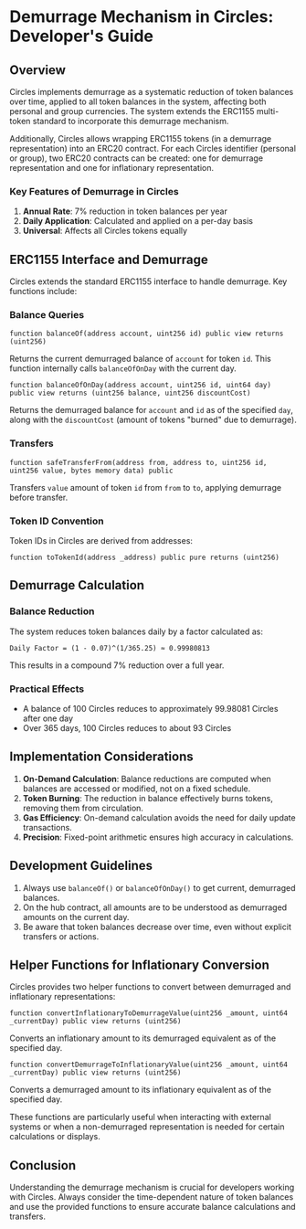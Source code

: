 # Demurrage Mechanism in Circles: Developer's Guide

## Overview

Circles implements demurrage as a systematic reduction of token balances over time, applied to all token balances in the system, affecting both personal and group currencies. The system extends the ERC1155 multi-token standard to incorporate this demurrage mechanism.

Additionally, Circles allows wrapping ERC1155 tokens (in a demurrage representation) into an ERC20 contract. For each Circles identifier (personal or group), two ERC20 contracts can be created: one for demurrage representation and one for inflationary representation.

### Key Features of Demurrage in Circles

1. **Annual Rate**: 7% reduction in token balances per year
2. **Daily Application**: Calculated and applied on a per-day basis
3. **Universal**: Affects all Circles tokens equally

## ERC1155 Interface and Demurrage

Circles extends the standard ERC1155 interface to handle demurrage. Key functions include:

### Balance Queries

```solidity
function balanceOf(address account, uint256 id) public view returns (uint256)
```
Returns the current demurraged balance of `account` for token `id`. This function internally calls `balanceOfOnDay` with the current day.

```solidity
function balanceOfOnDay(address account, uint256 id, uint64 day) public view returns (uint256 balance, uint256 discountCost)
```
Returns the demurraged balance for `account` and `id` as of the specified `day`, along with the `discountCost` (amount of tokens "burned" due to demurrage).

### Transfers

```solidity
function safeTransferFrom(address from, address to, uint256 id, uint256 value, bytes memory data) public
```
Transfers `value` amount of token `id` from `from` to `to`, applying demurrage before transfer.

### Token ID Convention

Token IDs in Circles are derived from addresses:
```solidity
function toTokenId(address _address) public pure returns (uint256)
```

## Demurrage Calculation

### Balance Reduction

The system reduces token balances daily by a factor calculated as:
```
Daily Factor = (1 - 0.07)^(1/365.25) ≈ 0.99980813
```
This results in a compound 7% reduction over a full year.

### Practical Effects

- A balance of 100 Circles reduces to approximately 99.98081 Circles after one day
- Over 365 days, 100 Circles reduces to about 93 Circles

## Implementation Considerations

1. **On-Demand Calculation**: Balance reductions are computed when balances are accessed or modified, not on a fixed schedule.
2. **Token Burning**: The reduction in balance effectively burns tokens, removing them from circulation.
3. **Gas Efficiency**: On-demand calculation avoids the need for daily update transactions.
4. **Precision**: Fixed-point arithmetic ensures high accuracy in calculations.

## Development Guidelines

1. Always use `balanceOf()` or `balanceOfOnDay()` to get current, demurraged balances.
2. On the hub contract, all amounts are to be understood as demurraged amounts on the current day.
3. Be aware that token balances decrease over time, even without explicit transfers or actions.

## Helper Functions for Inflationary Conversion

Circles provides two helper functions to convert between demurraged and inflationary representations:

```solidity
function convertInflationaryToDemurrageValue(uint256 _amount, uint64 _currentDay) public view returns (uint256)
```
Converts an inflationary amount to its demurraged equivalent as of the specified day.

```solidity
function convertDemurrageToInflationaryValue(uint256 _amount, uint64 _currentDay) public view returns (uint256)
```
Converts a demurraged amount to its inflationary equivalent as of the specified day.

These functions are particularly useful when interacting with external systems or when a non-demurraged representation is needed for certain calculations or displays.

## Conclusion

Understanding the demurrage mechanism is crucial for developers working with Circles. Always consider the time-dependent nature of token balances and use the provided functions to ensure accurate balance calculations and transfers.